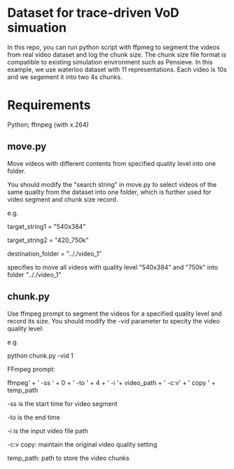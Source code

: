 # Dataset for trace-driven VoD simuation 
In this repo, you can run python script with ffpmeg to segment the videos from real video dataset and log the chunk size.
The chunk size file format is compatible to existing simulation environment such as Pensieve. In this example, we use waterloo dataset with 11 representations. Each video is 10s and we segement it into two 4s chunks.

# Requirements
Python; ffmpeg (with x.264)

## move.py
Move videos with different contents from specified quality level into one folder.

You should modify the "search string" in move.py to select videos of the same quality from the dataset into one folder, which is further used for video segment and chunk size record.

e.g. 

target_string1 = "540x384" 

target_string2 = "420_750k" 

destination_folder = ".././video_1"

specifies to move all videos with quality level "540x384" and "750k" into folder ".././video_1"

## chunk.py
Use ffmpeg prompt to segment the videos for a specified quality level and record its size.
You should modify the -vid parameter to specity the video quality level:

e.g.

python chunk.py -vid 1

FFmpeg prompt:

ffmpeg' + ' -ss ' + 0 + ' -to ' + 4 + ' -i '+ video_path + ' -c:v' + ' copy ' + temp_path

-ss is the start time for video segment

-to is the end time

-i is the input video file path

-c:v copy: maintain the original video quality setting

temp_path: path to store the video chunks
